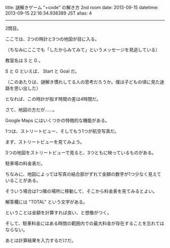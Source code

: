 title: 謎解きゲーム "+code" の解き方 2nd room
date: 2013-09-15
datetime: 2013-09-15 22:16:34.938389 JST
alias: 4

---

2問目。  

ここでは、2つの時計と3つの地図が目に入る。  

（ちなみにここでも「したからみてみて」というメッセージを見逃している）



教室名は S と G 。  

S と G といえば、 Start と Goal だ。  

（このあたりは、謎解き慣れしてる人の思考だろうか。僕は子どもの頃に見た迷路を思い出した）  

となれば、この時計が指す時間の差は4時間だ。



さて、地図の方だが……。  

Google Maps にはいくつかの特徴的な機能がある。  

1つは、ストリートビュー、そしてもう1つが航空写真だ。  

まず、ストリートビューを見てみよう。



3つの地図をストリートビューで見ると、3つともに映っているものがある。  

駐車場の料金表だ。  

ちなみに、地図によっては写真の結合部がずれて金額の数字が1つ少なく見えていることがある。  

そういう場合は1つ隣の場所に移動して、そこから料金表を見てみるとよい。



解答欄には "TOTAL" という文字がある。  

ということは金額を計算すれば良い、と想像がつく。  

そして、駐車料金にはある時間の範囲内での最大料金が存在することを忘れてはならない。  

あとは計算結果を入力するだけだ。
